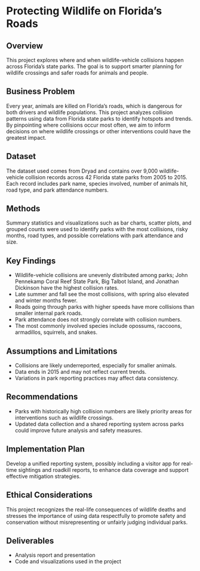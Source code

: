 # Protecting Wildlife on Florida’s Roads

## Overview
This project explores where and when wildlife-vehicle collisions happen across Florida’s state parks. The goal is to support smarter planning for wildlife crossings and safer roads for animals and people.

## Business Problem
Every year, animals are killed on Florida’s roads, which is dangerous for both drivers and wildlife populations. This project analyzes collision patterns using data from Florida state parks to identify hotspots and trends. By pinpointing where collisions occur most often, we aim to inform decisions on where wildlife crossings or other interventions could have the greatest impact.

## Dataset
The dataset used comes from Dryad and contains over 9,000 wildlife-vehicle collision records across 42 Florida state parks from 2005 to 2015. Each record includes park name, species involved, number of animals hit, road type, and park attendance numbers.

## Methods
Summary statistics and visualizations such as bar charts, scatter plots, and grouped counts were used to identify parks with the most collisions, risky months, road types, and possible correlations with park attendance and size.

## Key Findings
- Wildlife-vehicle collisions are unevenly distributed among parks; John Pennekamp Coral Reef State Park, Big Talbot Island, and Jonathan Dickinson have the highest collision rates.  
- Late summer and fall see the most collisions, with spring also elevated and winter months fewer.  
- Roads going through parks with higher speeds have more collisions than smaller internal park roads.  
- Park attendance does not strongly correlate with collision numbers.  
- The most commonly involved species include opossums, raccoons, armadillos, squirrels, and snakes.

## Assumptions and Limitations
- Collisions are likely underreported, especially for smaller animals.  
- Data ends in 2015 and may not reflect current trends.  
- Variations in park reporting practices may affect data consistency.

## Recommendations
- Parks with historically high collision numbers are likely priority areas for interventions such as wildlife crossings.  
- Updated data collection and a shared reporting system across parks could improve future analysis and safety measures.

## Implementation Plan
Develop a unified reporting system, possibly including a visitor app for real-time sightings and roadkill reports, to enhance data coverage and support effective mitigation strategies.

## Ethical Considerations
This project recognizes the real-life consequences of wildlife deaths and stresses the importance of using data respectfully to promote safety and conservation without misrepresenting or unfairly judging individual parks.

## Deliverables
- Analysis report and presentation  
- Code and visualizations used in the project
